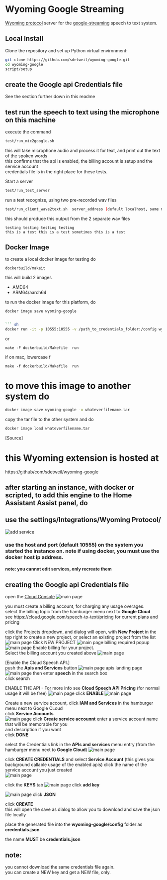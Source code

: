 # Wyoming Google Streaming

[Wyoming protocol](https://github.com/rhasspy/wyoming) server for the [google-streaming](https://github.com/sdetweil/google-asr) speech to text system.

<!-- # Home Assistant Add-on

![Show add-on](https://my.home-assistant.io/badges/supervisor_addon.svg)](https://my.home-assistant.io/redirect/supervisor_addon/?addon=core_google)

not yet (Jan 19, 2024)
[Source](https://github.com/home-assistant/addons/tree/master/google)
-->

## Local Install

Clone the repository and set up Python virtual environment:

```sh
git clone https://github.com/sdetweil/wyoming-google.git
cd wyoming-google
script/setup
```
## create the Google api Credentials file
See the section further down in this readme


## test run the speech to text using the microphone on this machine
execute the command<br>
```sh
test/run_mic2google.sh
```

this will take microphone audio and process it for text, and print out the text of the spoken words<br>
this confirms that the api is enabled, the billing account is setup and the service account <br>
credentials file is in the right place for these tests. 


Start a server 
```sh
test/run_test_server 
```

run a test recognize, using two pre-recorded wav files
```sh
test/run_client_wave2text.sh  server_address (default localhost, same machine as server)
```

this should produce this output from the 2 separate wav files
```text
testing testing testing testing
this is a test this is a test sometimes this is a test

```



## Docker Image
to create a local docker image for testing do
```
dockerbuild/makeit
```
this will build 2 images<br>
* AMD64 <br>
* ARM64/aarch64 <br>

to run the docker image for this platform, do 
```sh
docker image save wyoming-google


``` sh 
docker run -it -p 10555:10555 -v /path_to_credentials_folder:/config wyoming-google
```

or 
```
make -F dockerbuild/Makefile  run
```
if on mac, lowercase f 
```
make -f dockerbuild/Makefile  run
```


# to move this image to another system  do 
```sh
docker image save wyoming-google -o whateverfilename.tar 
```
copy the tar file to the other system and do 
```sh
docker image load whateverfilename.tar
```

[Source]
# this Wyoming extension is hosted at 
https://github/com/sdetweil/wyoming-google


## after starting an instance, with docker or scripted, to add this engine to the Home Assistant Assist panel, do
   ## use the settings/Integrations/Wyoming Protocol/
   ![add service](./images/ha_wyoming.png)

   ### use the host and port (default 10555) on the system you started the instance on. note if using docker, you must use the docker host ip address. 

   ####     note: you cannot edit services, only recreate them

## creating the Google api Credentials file
open the [Cloud Console](https://console.cloud.google.com/welcome)
![main page](./images/mainpage.png)

you must create a billing account, for charging any usage overages. <br>
select the billing topic from the hamburger menu  next to **Google Cloud**<br>
see https://cloud.google.com/speech-to-text/pricing for current plans and pricing<br>

click the Projects dropdown, and dialog will open, with **New Project**  in the top right to create a new project, or select an existing project from the list 
![main page](./images/add-select-project.png)
Click NEW PROJECT
![main page](./images/new-project.png)
billing required popup
![main page](./images/billing-required.png)
Enable billing for your project.<br>
Select the billing account you created above
![main page](./images/project-selected.png)


[Enable the Cloud Speech API.]<br>
push the **Apis and Services** button 
![main page](./images/push-apis.png)
apis landing page
![main page](./images/apis-landing.png)
then enter **speech** in the search box<br>
click search

ENABLE THE API - For more info see **Cloud Speech API Pricing** (for normal usage it will be free)
![main page](./images/enable-speech-api.png)
click **ENABLE**
![main page](./images/after-api-enable.png)

Create a new service account, 
click **IAM and Services** in the hamburger menu next to Google CLoud<br>
click **Service Accounts**<br>
![main page](./images/create-service-account.png)
click **Create service accounnt**
enter a service account name that will be memorable for you <br>
and description if you want<br>
click **DONE**

select the Credentials link in the **APIs and services** menu entry (from the hamburger menu  next to **Google Cloud**)
![main page](./images/listing-credentials-page.png)


click **CREATE CREDENTIALS** and select **Service Account** (this gives you background callable usage of the enabled apis) 
click the name of the service account you just created<br>
![main page](./images/view-service-account.png)



click the **KEYS** tab
![main page](./images/view-service-account.png)
click **add key**

![main page](./images/select-json-keyfile.png)
click **JSON**

click **CREATE** <br>
this will open the save as dialog to allow you to download and save the json file locally<br>

place the generated file into the **wyoming-google/config** folder as **credentials.json**

the name **MUST** be **credentials.json** 

## note: <br>
you cannot download the same credentials file again.<br>
you can create a NEW key and get a NEW file, only. 
